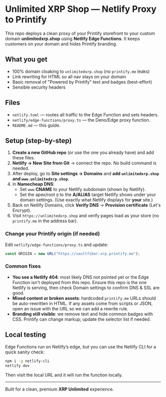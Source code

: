 # Unlimited XRP Shop — Netlify Proxy to Printify

This repo deploys a clean proxy of your Printify storefront to your custom domain **unlimitedxrp.shop** using **Netlify Edge Functions**. It keeps customers on your domain and hides Printify branding.

## What you get
- 100% domain cloaking to `unlimitedxrp.shop` (no `printify.me` leaks)
- Link rewriting for HTML so all nav stays on your domain
- Basic removal of "Powered by Printify" text and badges (best-effort)
- Sensible security headers

## Files
- `netlify.toml` — routes all traffic to the Edge Function and sets headers.
- `netlify/edge-functions/proxy.ts` — the Deno/Edge proxy function.
- `README.md` — this guide.

## Setup (step-by-step)
1. **Create a new GitHub repo** (or use the one you already have) and add these files.
2. **Netlify → New Site from Git** → connect the repo. No build command is needed.
3. After deploy, go to **Site settings → Domains** and **add `unlimitedxrp.shop` and `www.unlimitedxrp.shop`**.
4. In **Namecheap DNS**:
   - Set `www` **CNAME** to your Netlify subdomain (shown by Netlify).
   - Set the apex/root `@` to the **A/ALIAS** target Netlify shows under your domain settings. (Use exactly what Netlify displays for **your** site.)
5. Back on Netlify Domains, click **Verify DNS** → **Provision certificate** (Let's Encrypt).
6. Visit `https://unlimitedxrp.shop` and verify pages load as your store (no `printify.me` in the address bar).

### Change your Printify origin (if needed)
Edit `netlify/edge-functions/proxy.ts` and update:
```ts
const ORIGIN = new URL("https://vaultfiber-xrp.printify.me");
```

### Common fixes
- **You see a Netlify 404**: most likely DNS not pointed yet or the Edge Function isn't deployed from this repo. Ensure this repo is the one Netlify is serving, then check Domain settings to confirm DNS & SSL are good.
- **Mixed content or broken assets**: hardcoded `printify.me` URLs should be auto-rewritten in HTML. If any assets come from scripts or JSON, open an issue with the URL so we can add a rewrite rule.
- **Branding still visible**: we remove text and hide common badges with CSS. Printify can change markup; update the selector list if needed.

## Local testing
Edge Functions run on Netlify’s edge, but you can use the Netlify CLI for a quick sanity check:
```bash
npm i -g netlify-cli
netlify dev
```
Then visit the local URL and it will run the function locally.

---

Built for a clean, premium **XRP Unlimited** experience.

